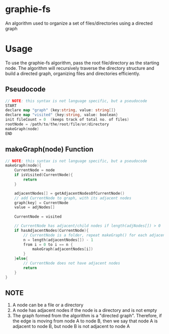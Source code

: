 # graphie-fs
An algorithm used to organize a set of files/directories using a directed graph

# Usage
To use the graphie-fs algorithm, pass the root file/directory as the starting node. The algorithm will recursively traverse the directory structure and build a directed graph, organizing files and directories efficiently.

## Pseudocode
```go
// NOTE: this syntax is not language specific, but a pseudocode
START
declare map "graph" {key:string, value: string[]}
declare map "visited" {key:string, value: boolean}
init fileCount = 0  (keeps track of total no. of files)
rootNode = /path/to/the/root/file/or/directory
makeGraph(node)
END
```

## makeGraph(node) Function
```go
// NOTE: this syntax is not language specific, but a pseudocode
makeGraph(node){
    CurrentNode = node
    if isVisited(CurrentNode){
        return
    }

    adjacentNodes[] = getAdjacentNodesOfCurrentNode()
    // add CurrentNode to graph, with its adjacent nodes
    graph[key] = CurrentNode
    value = adjNodes[]
    
    CurrentNode = visited

    // CurrentNode has adjacent/child nodes if length(adjNodes[]) > 0
    if hasAdjacentNodes(CurrentNode){
        // CurrentNode is a folder, repeat makeGraph() for each adjacentNode
        n = length(adjacentNodes[]) - 1
        from i = 0 to i == n {
            makeGraph(adjacentNodes[i])
        }
    }else{
        // CurrentNode does not have adjacent nodes
        return
    }
}
```

## NOTE
1. A node can be a file or a directory
2. A node has adjacent nodes if the node is a directory and is not empty
3. The graph formed from the algorithm is a "directed graph". Therefore, if the edge is moving from
   node A to node B, then we say that node A is adjacent to node B, but node B is not adjacent to node A